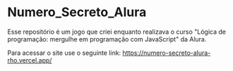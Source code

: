 # Numero_Secreto_Alura
Esse repositório é um jogo que criei enquanto realizava o curso "Lógica de programação: mergulhe em programação com JavaScript" da Alura.

Para acessar o site use o seguinte link: https://numero-secreto-alura-rho.vercel.app/
